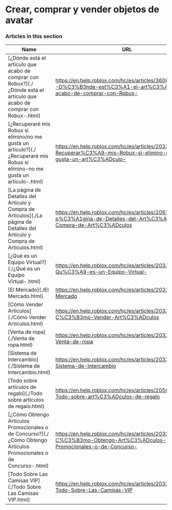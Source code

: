 # Crear, comprar y vender objetos de avatar  
### Articles in this section
Name|URL
-|-
[¿Dónde está el artículo que acabo de comprar con Robux?](./¿Dónde está el artículo que acabo de comprar con Robux-.html) |https://en.help.roblox.com/hc/es/articles/360029542532--D%C3%B3nde-est%C3%A1-el-art%C3%ADculo-que-acabo-de-comprar-con-Robux-
[¿Recuperaré mis Robux si elimino/no me gusta un artículo?](./¿Recuperaré mis Robux si elimino-no me gusta un artículo-.html) |https://en.help.roblox.com/hc/es/articles/203313290--Recuperar%C3%A9-mis-Robux-si-elimino-no-me-gusta-un-art%C3%ADculo-
[La página de Detalles del Artículo y Compra de Artículos](./La página de Detalles del Artículo y Compra de Artículos.html) |https://en.help.roblox.com/hc/es/articles/206142306-La-p%C3%A1gina-de-Detalles-del-Art%C3%ADculo-y-Compra-de-Art%C3%ADculos
[¿Qué es un Equipo Virtual?](./¿Qué es un Equipo Virtual-.html) |https://en.help.roblox.com/hc/es/articles/203313630--Qu%C3%A9-es-un-Equipo-Virtual-
[El Mercado](./El Mercado.html) |https://en.help.roblox.com/hc/es/articles/203313300-El-Mercado
[Cómo Vender Artículos](./Cómo Vender Artículos.html) |https://en.help.roblox.com/hc/es/articles/203313260-C%C3%B3mo-Vender-Art%C3%ADculos
[Venta de ropa](./Venta de ropa.html) |https://en.help.roblox.com/hc/es/articles/203313180-Venta-de-ropa
[Sistema de Intercambio](./Sistema de Intercambio.html) |https://en.help.roblox.com/hc/es/articles/203313310-Sistema-de-Intercambio
[Todo sobre artículos de regalo](./Todo sobre artículos de regalo.html) |https://en.help.roblox.com/hc/es/articles/205630374-Todo-sobre-art%C3%ADculos-de-regalo
[¿Cómo Obtengo Artículos Promocionales o de Concurso?](./¿Cómo Obtengo Artículos Promocionales o de Concurso-.html) |https://en.help.roblox.com/hc/es/articles/203313270--C%C3%B3mo-Obtengo-Art%C3%ADculos-Promocionales-o-de-Concurso-
[Todo Sobre Las Camisas VIP](./Todo Sobre Las Camisas VIP.html) |https://en.help.roblox.com/hc/es/articles/203314080-Todo-Sobre-Las-Camisas-VIP
